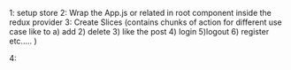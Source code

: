 1:  setup store
2:  Wrap the App.js or related in root component    inside the redux provider
3: Create Slices (contains chunks of action for different use case like to a) add 2) delete 3) like the post 4) login 5)logout 6) register etc.....  )

4:  